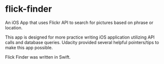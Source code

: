# flick-finder
An iOS App that uses Flickr API to search for pictures based on phrase or location.

This app is designed for more practice writing iOS application utilizing API calls and database queries. Udacity provided several helpful pointers/tips to make this app possible.

Flick Finder was written in Swift.
